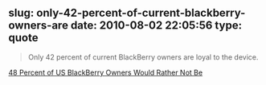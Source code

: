 slug: only-42-percent-of-current-blackberry-owners-are
date: 2010-08-02 22:05:56
type: quote
---

> Only 42 percent of current BlackBerry owners are loyal to the device.

[48 Percent of US BlackBerry Owners Would Rather Not Be](http://digitaldaily.allthingsd.com/20100802/48-percent-of-us-blackberry-owners-would-rather-not-be/)
